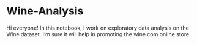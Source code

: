 # Wine-Analysis
Hi everyone! In this notebook, I work on exploratory data analysis on the Wine dataset. I’m sure it will help in promoting the wine.com online store.
